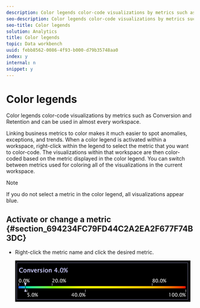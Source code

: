 ```yaml
---
description: Color legends color-code visualizations by metrics such as Conversion and Retention and can be used in almost every workspace.
seo-description: Color legends color-code visualizations by metrics such as Conversion and Retention and can be used in almost every workspace.
seo-title: Color legends
solution: Analytics
title: Color legends
topic: Data workbench
uuid: febb8562-0086-4f93-b000-d79b35748aa0
index: y
internal: n
snippet: y
---
```


# Color legends

Color legends color-code visualizations by metrics such as Conversion and Retention and can be used in almost every workspace.

Linking business metrics to color makes it much easier to spot anomalies, exceptions, and trends. When a color legend is activated within a workspace, right-click within the legend to select the metric that you want to color-code. The visualizations within that workspace are then color-coded based on the metric displayed in the color legend. You can switch between metrics used for coloring all of the visualizations in the current workspace.

>[!NOTE]
>
>If you do not select a metric in the color legend, all visualizations appear blue.

## Activate or change a metric {#section_694234FC79FD44C2A2EA2F677F74B3DC}

* Right-click the metric name and click the desired metric.

  ![](assets/lgd_ColorLegend.png)

